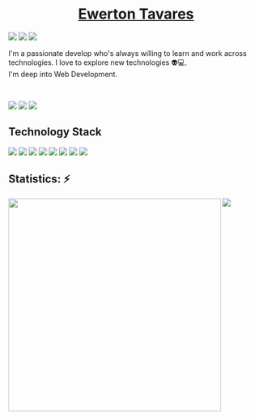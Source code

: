 ## <h1 align="center"><a href="https://www.linkedin.com/in/ewertontbezerra/" rel="nofollow">Ewerton Tavares</a></h1>

[<img src="https://img.shields.io/badge/linkedin-%230077B5.svg?&style=for-the-badge&logo=linkedin&logoColor=white" />](https://www.linkedin.com/in/ewertontbezerra/) [<img src = "https://img.shields.io/badge/instagram-%23E4405F.svg?&style=for-the-badge&logo=instagram&logoColor=white">](https://www.instagram.com/ewerton.tbezerra/) [<img src = "https://img.shields.io/badge/facebook-%231877F2.svg?&style=for-the-badge&logo=facebook&logoColor=white">](https://www.facebook.com/ewerton.tbezerra/)

<p align="left">
 I'm a passionate develop who's always willing to learn and work across technologies. I love to explore new technologies 👽💻. 
<br>
 I'm deep into Web Development.
</p>  
<br> 
 <p align="left">
 
 
 <img src="https://badges.pufler.dev/visits/ewertont/ewertont"/> 
 <img src="https://badges.pufler.dev/repos/ewertont"/>
 <img src="https://badges.pufler.dev/commits/monthly/ewertont" />

</p>

<h2 align="left">Technology Stack</h2>

<p align="left">
<img src="https://img.shields.io/badge/-HTML5-E34F26?style=flat-square&logo=html5&logoColor=white"/>
<img src="https://img.shields.io/badge/-CSS3-1572B6?style=flat-square&logo=css3"/>
<img src="https://img.shields.io/badge/-Bootstrap-563D7C?style=flat-square&logo=bootstrap"/>
<img src="https://img.shields.io/badge/-JavaScript-black?style=flat-square&logo=javascript"/>
<img src="https://img.shields.io/badge/-Nodejs-black?style=flat-square&logo=Node.js"/>
<img src="https://img.shields.io/badge/-React-black?style=flat-square&logo=react"/>
<img src="https://img.shields.io/badge/-MySQL-black?style=flat-square&logo=mysql"/>
<img src="https://img.shields.io/badge/-GitHub-black?style=flat-square&logo=github"/>
</p>

## Statistics: ⚡
<p align="center">
<img width="420px" align="left" src="https://github-readme-stats.vercel.app/api?username=ewertont&theme=discord_old_blurple"/>
<img align="left" src="https://github-readme-stats.vercel.app/api/top-langs/?username=ewertont&layout=compact&theme=discord_old_blurple" />
</p>
